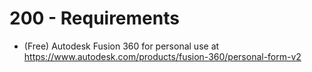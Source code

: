 # 200 - Requirements

- (Free) Autodesk Fusion 360 for personal use at https://www.autodesk.com/products/fusion-360/personal-form-v2
